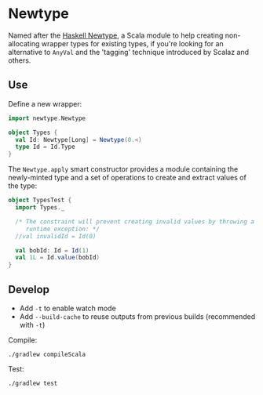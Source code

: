 # Newtype

Named after the [Haskell Newtype](https://wiki.haskell.org/Newtype), a
Scala module to help creating non-allocating wrapper types for existing
types, if you're looking for an alternative to `AnyVal` and the
'tagging' technique introduced by Scalaz and others.

## Use

Define a new wrapper:

```scala
import newtype.Newtype

object Types {
  val Id: Newtype[Long] = Newtype(0.<)
  type Id = Id.Type
}
```

The `Newtype.apply` smart constructor provides a module containing the
newly-minted type and a set of operations to create and extract values
of the type:

```scala
object TypesTest {
  import Types._

  /* The constraint will prevent creating invalid values by throwing a
     runtime exception: */
  //val invalidId = Id(0)

  val bobId: Id = Id(1)
  val 1L = Id.value(bobId)
}
```

## Develop

* Add `-t` to enable watch mode
* Add `--build-cache` to reuse outputs from previous builds (recommended
  with `-t`)

Compile:

    ./gradlew compileScala

Test:

    ./gradlew test

